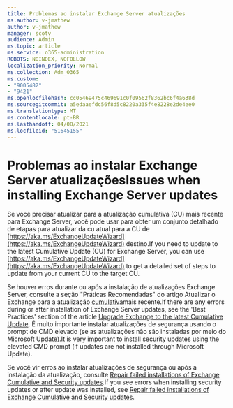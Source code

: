 ```yaml
---
title: Problemas ao instalar Exchange Server atualizações
ms.author: v-jmathew
author: v-jmathew
manager: scotv
audience: Admin
ms.topic: article
ms.service: o365-administration
ROBOTS: NOINDEX, NOFOLLOW
localization_priority: Normal
ms.collection: Adm_O365
ms.custom:
- "9005482"
- "9421"
ms.openlocfilehash: cc05469475c469691c0f09562f8362bc6f4a638d
ms.sourcegitcommit: a5edaaefdc56f8d5c8220a335f4e8228e2de4ee0
ms.translationtype: MT
ms.contentlocale: pt-BR
ms.lasthandoff: 04/08/2021
ms.locfileid: "51645155"
---
```

# <a name="issues-when-installing-exchange-server-updates"></a><span data-ttu-id="0dc1b-102">Problemas ao instalar Exchange Server atualizações</span><span class="sxs-lookup"><span data-stu-id="0dc1b-102">Issues when installing Exchange Server updates</span></span>

<span data-ttu-id="0dc1b-103">Se você precisar atualizar para a atualização cumulativa (CU) mais recente para Exchange Server, você pode usar para obter um conjunto detalhado de etapas para atualizar da cu atual para a CU de [https://aka.ms/ExchangeUpdateWizard](https://aka.ms/ExchangeUpdateWizard) destino.</span><span class="sxs-lookup"><span data-stu-id="0dc1b-103">If you need to update to the latest Cumulative Update (CU) for Exchange Server, you can use [https://aka.ms/ExchangeUpdateWizard](https://aka.ms/ExchangeUpdateWizard) to get a detailed set of steps to update from your current CU to the target CU.</span></span>

<span data-ttu-id="0dc1b-104">Se houver erros durante ou após a instalação de atualizações Exchange Server, consulte a seção "Práticas Recomendadas" do artigo Atualizar o Exchange para a atualização [cumulativa](https://docs.microsoft.com/Exchange/plan-and-deploy/install-cumulative-updates)mais recente.</span><span class="sxs-lookup"><span data-stu-id="0dc1b-104">If there are any errors during or after installation of Exchange Server updates, see the 'Best Practices' section of the article [Upgrade Exchange to the latest Cumulative Update](https://docs.microsoft.com/Exchange/plan-and-deploy/install-cumulative-updates).</span></span> <span data-ttu-id="0dc1b-105">É muito importante instalar atualizações de segurança usando o prompt de CMD elevado (se as atualizações não são instaladas por meio do Microsoft Update).</span><span class="sxs-lookup"><span data-stu-id="0dc1b-105">It is very important to install security updates using the elevated CMD prompt (if updates are not installed through Microsoft Update).</span></span>

<span data-ttu-id="0dc1b-106">Se você vir erros ao instalar atualizações de segurança ou após a instalação da atualização, consulte [Repair failed installations of Exchange Cumulative and Security updates](https://aka.ms/exupdatefaq).</span><span class="sxs-lookup"><span data-stu-id="0dc1b-106">If you see errors when installing security updates or after update was installed, see [Repair failed installations of Exchange Cumulative and Security updates](https://aka.ms/exupdatefaq).</span></span>
